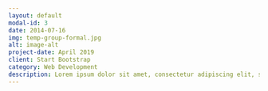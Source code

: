 ```yaml
---
layout: default
modal-id: 3
date: 2014-07-16
img: temp-group-formal.jpg
alt: image-alt
project-date: April 2019
client: Start Bootstrap
category: Web Development
description: Lorem ipsum dolor sit amet, consectetur adipiscing elit, sed do eiusmod tempor incididunt ut labore et dolore magna aliqua. Ut enim ad minim veniam, quis nostrud exercitation ullamco laboris nisi ut aliquip ex ea commodo consequat. Duis aute irure dolor in reprehenderit in voluptate velit esse cillum dolore eu fugiat nulla pariatur. 
---
```

